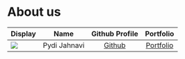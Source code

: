 # About us

Display |     Name     |            Github Profile            | Portfolio 
--------|:------------:|:------------------------------------:|:---------:
![](https://via.placeholder.com/100.png?text=Photo) | Pydi Jahnavi | [Github](https://github.com/pjahn31) | [Portfolio](docs/team/pjahn31.md)

